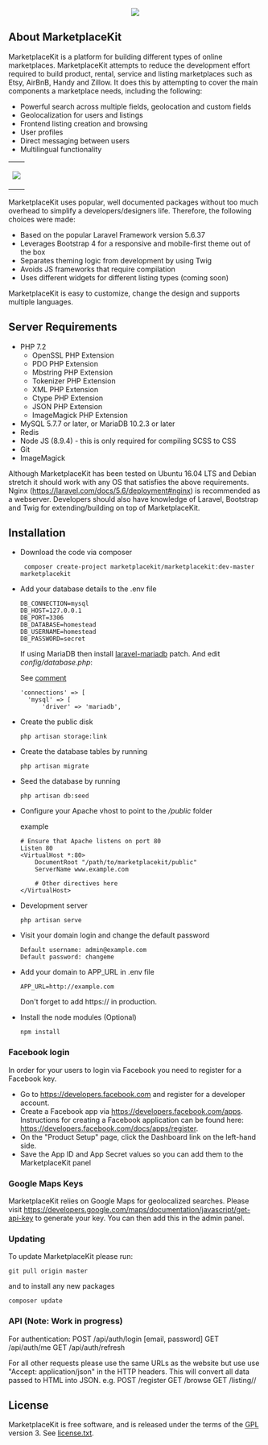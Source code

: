<p align="center"><img src="https://marketplace-kit.s3.amazonaws.com/logo.png"></p>

## About MarketplaceKit

MarketplaceKit is a platform for building different types of online marketplaces. MarketplaceKit attempts to reduce the development effort required to build product, rental, service and listing marketplaces such as Etsy, AirBnB, Handy and Zillow. It does this by attempting to cover the main components a marketplace needs, including the following:

- Powerful search across multiple fields, geolocation and custom fields
- Geolocalization for users and listings
- Frontend listing creation and browsing
- User profiles
- Direct messaging between users
- Multilingual functionality

<table><tr><td><p align="center"><img src="https://marketplace-kit.s3.amazonaws.com/preview.png"></p>
</td></tr></table>


MarketplaceKit uses popular, well documented packages without too much overhead to simplify a developers/designers life. Therefore, the following choices were made:

- Based on the popular Laravel Framework version 5.6.37
- Leverages Bootstrap 4 for a responsive and mobile-first theme out of the box
- Separates theming logic from development by using Twig
- Avoids JS frameworks that require compilation
- Uses different widgets for different listing types (coming soon)

MarketplaceKit is easy to customize, change the design and supports multiple languages.



## Server Requirements

- PHP 7.2
  - OpenSSL PHP Extension
  - PDO PHP Extension
  - Mbstring PHP Extension
  - Tokenizer PHP Extension
  - XML PHP Extension
  - Ctype PHP Extension
  - JSON PHP Extension
  - ImageMagick PHP Extension
- MySQL 5.7.7 or later, or MariaDB 10.2.3 or later
- Redis
- Node JS (8.9.4) - this is only required for compiling SCSS to CSS
- Git
- ImageMagick

Although MarketplaceKit has been tested on Ubuntu 16.04 LTS and Debian stretch it should work with any OS that satisfies the above requirements. Nginx (https://laravel.com/docs/5.6/deployment#nginx) is recommended as a webserver. Developers should also have knowledge of Laravel, Bootstrap and Twig for extending/building on top of MarketplaceKit.



## Installation

- Download the code via composer

  ```
   composer create-project marketplacekit/marketplacekit:dev-master marketplacekit
  ```

- Add your database details to the .env file

  ```
  DB_CONNECTION=mysql
  DB_HOST=127.0.0.1
  DB_PORT=3306
  DB_DATABASE=homestead
  DB_USERNAME=homestead
  DB_PASSWORD=secret
  ```

  If using MariaDB then install [laravel-mariadb](https://github.com/ybr-nx/laravel-mariadb) patch. And edit *config/database.php*:
  
  See [comment](https://github.com/ybr-nx/laravel-mariadb/issues/14#issuecomment-527991305)
  ```
  'connections' => [
    'mysql' => [
        'driver' => 'mariadb',
  ```
  
- Create the public disk

  ```
  php artisan storage:link
  ```
  
- Create the database tables by running

  ```
  php artisan migrate
  ```

- Seed the database by running

  ```
  php artisan db:seed
  ```

- Configure your Apache vhost to point to the */public* folder

  example

  ```
  # Ensure that Apache listens on port 80
  Listen 80
  <VirtualHost *:80>
      DocumentRoot "/path/to/marketplacekit/public"
      ServerName www.example.com

      # Other directives here
  </VirtualHost>
  ```

- Development server

  ```
  php artisan serve
  ```

- Visit your domain login and change the default password

  ```
  Default username: admin@example.com
  Default password: changeme
  ```
  
- Add your domain to APP_URL in .env file
  ```
  APP_URL=http://example.com
  ```
  Don't forget to add https:// in production.
  
- Install the node modules (Optional)
    ```
    npm install
    ```


### Facebook login

In order for your users to login via Facebook you need to register for a Facebook key.

- Go to https://developers.facebook.com and register for a developer account.
- Create a Facebook app via https://developers.facebook.com/apps. Instructions for creating a Facebook application can be found here: https://developers.facebook.com/docs/apps/register.
- On the "Product Setup" page, click the Dashboard link on the left-hand side.
- Save the App ID and App Secret values so you can add them to the MarketplaceKit panel



### Google Maps Keys

MarketplaceKit relies on Google Maps for geolocalized searches. Please visit https://developers.google.com/maps/documentation/javascript/get-api-key to generate  your key. You can then add this in the admin panel.


### Updating
To update MarketplaceKit please run:
```
git pull origin master
```

and to install any new packages
```
composer update
```

### API (Note: Work in progress)
For authentication:
POST    /api/auth/login     [email, password]
GET     /api/auth/me
GET     /api/auth/refresh

For all other requests please use the same URLs as the website but use use "Accept: application/json" in the HTTP headers. This will convert all data passed to HTML into JSON. e.g.
POST    /register
GET     /browse
GET     /listing/<HASH>/<SLUG>

## License
MarketplaceKit is free software, and is released under the terms of the <abbr title="GNU General Public License">GPL</abbr> version 3. See <a href="license.txt">license.txt</a>.
